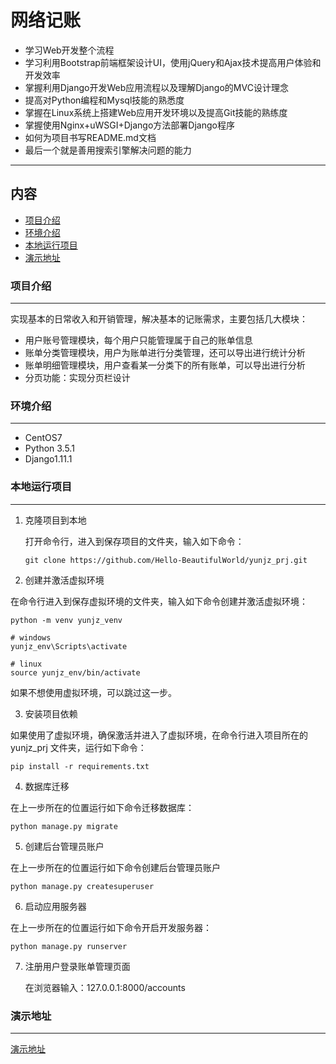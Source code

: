 # 网络记账
- 学习Web开发整个流程
- 学习利用Bootstrap前端框架设计UI，使用jQuery和Ajax技术提高用户体验和开发效率
- 掌握利用Django开发Web应用流程以及理解Django的MVC设计理念
- 提高对Python编程和Mysql技能的熟悉度
- 掌握在Linux系统上搭建Web应用开发环境以及提高Git技能的熟练度
- 掌握使用Nginx+uWSGI+Django方法部署Django程序
- 如何为项目书写README.md文档
- 最后一个就是善用搜索引擎解决问题的能力
***
## 内容
* [项目介绍](#项目介绍)
* [环境介绍](#环境介绍)
* [本地运行项目](#本地运行项目)
* [演示地址](#演示地址)

### 项目介绍
-----------
实现基本的日常收入和开销管理，解决基本的记账需求，主要包括几大模块：
* 用户账号管理模块，每个用户只能管理属于自己的账单信息
* 账单分类管理模块，用户为账单进行分类管理，还可以导出进行统计分析
* 账单明细管理模块，用户查看某一分类下的所有账单，可以导出进行分析
* 分页功能：实现分页栏设计

### 环境介绍
-----------
* CentOS7
* Python 3.5.1
* Django1.11.1
  
### 本地运行项目
-----------
1. 克隆项目到本地

   打开命令行，进入到保存项目的文件夹，输入如下命令：

   ```
   git clone https://github.com/Hello-BeautifulWorld/yunjz_prj.git
   ```
 2. 创建并激活虚拟环境

   在命令行进入到保存虚拟环境的文件夹，输入如下命令创建并激活虚拟环境：

   ```
   python -m venv yunjz_venv

   # windows
   yunjz_env\Scripts\activate

   # linux
   source yunjz_env/bin/activate
   ```

   如果不想使用虚拟环境，可以跳过这一步。
   
 3. 安装项目依赖

   如果使用了虚拟环境，确保激活并进入了虚拟环境，在命令行进入项目所在的 yunjz_prj 文件夹，运行如下命令：

   ```
   pip install -r requirements.txt
   ```
 4. 数据库迁移

   在上一步所在的位置运行如下命令迁移数据库：

   ```
   python manage.py migrate
   ```
 5. 创建后台管理员账户

   在上一步所在的位置运行如下命令创建后台管理员账户

   ```
   python manage.py createsuperuser
   ```
 6. 启动应用服务器

   在上一步所在的位置运行如下命令开启开发服务器：

   ```
   python manage.py runserver
   ```
7. 注册用户登录账单管理页面

   在浏览器输入：127.0.0.1:8000/accounts

### 演示地址
-----------
[演示地址](http://www.letmego.me/accounts)



